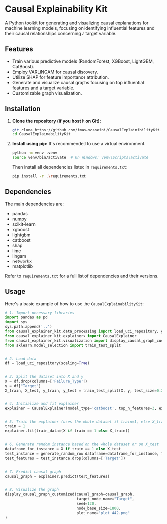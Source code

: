 # Causal Explainability Kit


A Python toolkit for generating and visualizing causal explanations for machine learning models, 
focusing on identifying influential features and their causal relationships concerning a target variable.

## Features

-   Train various predictive models (RandomForest, XGBoost, LightGBM, CatBoost).
-   Employ VARLiNGAM for causal discovery.
-   Utilize SHAP for feature importance attribution.
-   Generate and visualize causal graphs focusing on top influential features and a target variable.
-   Customizable graph visualization.

## Installation

1.  **Clone the repository (if you host it on Git):**
    ```bash
    git clone https://github.com/iman-xosseini/CausalExplainibilityKit.git
    cd CausalExplainabilityKit
    ```

2.  **Install using pip:**
    It's recommended to use a virtual environment.
    ```bash
    python -m venv .venv
    source venv/bin/activate  # On Windows: venv\Scripts\activate
    ```
    Then install all dependencies listed in `requirements.txt`:
    ```bash
    pip install -r .\requirements.txt
    ```

## Dependencies

The main dependencies are:
-   pandas
-   numpy
-   scikit-learn
-   xgboost
-   lightgbm
-   catboost
-   shap
-   lime
-   lingam
-   networkx
-   matplotlib

Refer to `requirements.txt` for a full list of dependencies and their versions.


## Usage

Here's a basic example of how to use the `CausalExplainabilityKit`:

```python
# 1. Import necessary libraries
import pandas as pd
import sys
sys.path.append('..')
from causal_explainer_kit.data_processing import load_uci_repository, generate_random_row
from causal_explainer_kit.explainers import CausalExplainer
from causal_explainer_kit.visualization import display_causal_graph_customized
from sklearn.model_selection import train_test_split


# 2. Load data
df = load_uci_repository(scaling=True)


# 3. Split the dataset into X and y
X = df.drop(columns=['Failure_Type'])
y = df["Target"]
X_train, X_test, y_train, y_test = train_test_split(X, y, test_size=0.2)


# 4. Initialize and fit explainer
explainer = CausalExplainer(model_type='catboost', top_n_features=3, explainer_type='shap')


# 5. Train the explainer (uses the whole dataset if train=1, else X_train).
train = 1
explainer.fit(train_data=(X if train == 1 else X_train))


# 6. Generate random instance based on the whole dataset or on X_test
dataframe_for_instance = X if train == 1 else X_test
test_instance = generate_random_row(dataframe=dataframe_for_instance, target_name='Target', target_value=1)
test_features = test_instance.drop(columns=['Target'])


# 7. Predict causal graph
causal_graph = explainer.predict(test_features)


# 8. Visualize the graph
display_causal_graph_customized(causal_graph=causal_graph,
                                target_node_name="Target",  
                                seed=120,                              
                                node_base_size=1800,
                                plot_name="plot_442.png"
)
```